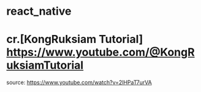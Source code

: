 # react_native

# cr.[KongRuksiam Tutorial] https://www.youtube.com/@KongRuksiamTutorial

source: https://www.youtube.com/watch?v=2lHPaT7urVA